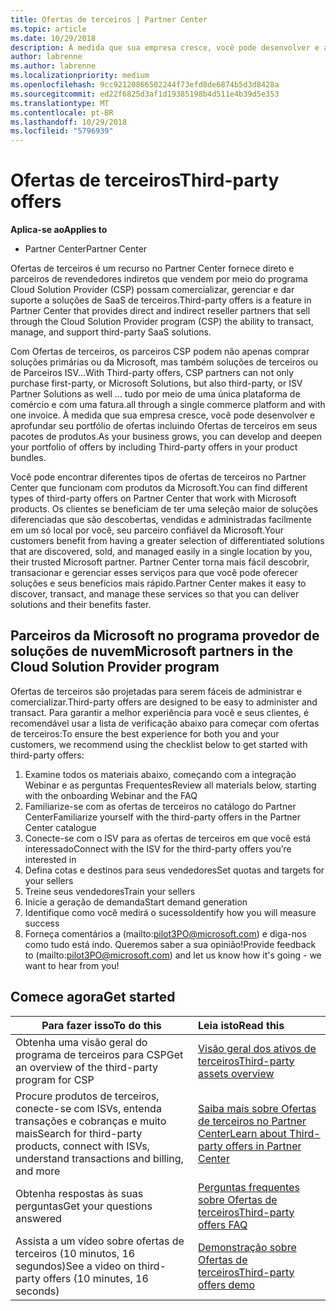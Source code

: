 ```yaml
---
title: Ofertas de terceiros | Partner Center
ms.topic: article
ms.date: 10/29/2018
description: À medida que sua empresa cresce, você pode desenvolver e aprofundar seu portfólio de ofertas incluindo ofertas de terceiros em seus pacotes de produtos.
author: labrenne
ms.author: labrenne
ms.localizationpriority: medium
ms.openlocfilehash: 9cc92120866502244f73efd8de6874b5d3d8428a
ms.sourcegitcommit: ed22f6825d3af1d19385198b4d511e4b39d5e353
ms.translationtype: MT
ms.contentlocale: pt-BR
ms.lasthandoff: 10/29/2018
ms.locfileid: "5796939"
---
```

# <a name="third-party-offers"></a><span data-ttu-id="3b745-103">Ofertas de terceiros</span><span class="sxs-lookup"><span data-stu-id="3b745-103">Third-party offers</span></span> 

**<span data-ttu-id="3b745-104">Aplica-se ao</span><span class="sxs-lookup"><span data-stu-id="3b745-104">Applies to</span></span>**

- <span data-ttu-id="3b745-105">Partner Center</span><span class="sxs-lookup"><span data-stu-id="3b745-105">Partner Center</span></span>

<span data-ttu-id="3b745-106">Ofertas de terceiros é um recurso no Partner Center fornece direto e parceiros de revendedores indiretos que vendem por meio do programa Cloud Solution Provider (CSP) possam comercializar, gerenciar e dar suporte a soluções de SaaS de terceiros.</span><span class="sxs-lookup"><span data-stu-id="3b745-106">Third-party offers is a feature in Partner Center that provides direct and indirect reseller partners that sell through the Cloud Solution Provider program (CSP) the ability to transact, manage, and support third-party SaaS solutions.</span></span>  

<span data-ttu-id="3b745-107">Com Ofertas de terceiros, os parceiros CSP podem não apenas comprar soluções primárias ou da Microsoft, mas também soluções de terceiros ou de Parceiros ISV...</span><span class="sxs-lookup"><span data-stu-id="3b745-107">With Third-party offers, CSP partners can not only purchase first-party, or Microsoft Solutions, but also third-party, or ISV Partner Solutions as well …</span></span> <span data-ttu-id="3b745-108">tudo por meio de uma única plataforma de comércio e com uma fatura.</span><span class="sxs-lookup"><span data-stu-id="3b745-108">all through a single commerce platform and with one invoice.</span></span>  <span data-ttu-id="3b745-109">À medida que sua empresa cresce, você pode desenvolver e aprofundar seu portfólio de ofertas incluindo Ofertas de terceiros em seus pacotes de produtos.</span><span class="sxs-lookup"><span data-stu-id="3b745-109">As your business grows, you can develop and deepen your portfolio of offers by including Third-party offers in your product bundles.</span></span> 

<span data-ttu-id="3b745-110">Você pode encontrar diferentes tipos de ofertas de terceiros no Partner Center que funcionam com produtos da Microsoft.</span><span class="sxs-lookup"><span data-stu-id="3b745-110">You can find different types of third-party offers on Partner Center that work with Microsoft products.</span></span> <span data-ttu-id="3b745-111">Os clientes se beneficiam de ter uma seleção maior de soluções diferenciadas que são descobertas, vendidas e administradas facilmente em um só local por você, seu parceiro confiável da Microsoft.</span><span class="sxs-lookup"><span data-stu-id="3b745-111">Your customers benefit from having a greater selection of differentiated solutions that are discovered, sold, and managed easily in a single location by you, their trusted Microsoft partner.</span></span> <span data-ttu-id="3b745-112">Partner Center torna mais fácil descobrir, transacionar e gerenciar esses serviços para que você pode oferecer soluções e seus benefícios mais rápido.</span><span class="sxs-lookup"><span data-stu-id="3b745-112">Partner Center makes it easy to discover, transact, and manage these services so that you can deliver solutions and their benefits faster.</span></span>

## <a name="microsoft-partners-in-the-cloud-solution-provider-program"></a><span data-ttu-id="3b745-113">Parceiros da Microsoft no programa provedor de soluções de nuvem</span><span class="sxs-lookup"><span data-stu-id="3b745-113">Microsoft partners in the Cloud Solution Provider program</span></span>

<span data-ttu-id="3b745-114">Ofertas de terceiros são projetadas para serem fáceis de administrar e comercializar.</span><span class="sxs-lookup"><span data-stu-id="3b745-114">Third-party offers are designed to be easy to administer and transact.</span></span> <span data-ttu-id="3b745-115">Para garantir a melhor experiência para você e seus clientes, é recomendável usar a lista de verificação abaixo para começar com ofertas de terceiros:</span><span class="sxs-lookup"><span data-stu-id="3b745-115">To ensure the best experience for both you and your customers, we recommend using the checklist below to get started with third-party offers:</span></span>

1. <span data-ttu-id="3b745-116">Examine todos os materiais abaixo, começando com a integração Webinar e as perguntas Frequentes</span><span class="sxs-lookup"><span data-stu-id="3b745-116">Review all materials below, starting with the onboarding Webinar and the FAQ</span></span>
2. <span data-ttu-id="3b745-117">Familiarize-se com as ofertas de terceiros no catálogo do Partner Center</span><span class="sxs-lookup"><span data-stu-id="3b745-117">Familiarize yourself with the third-party offers in the Partner Center catalogue</span></span>
3. <span data-ttu-id="3b745-118">Conecte-se com o ISV para as ofertas de terceiros em que você está interessado</span><span class="sxs-lookup"><span data-stu-id="3b745-118">Connect with the ISV for the third-party offers you’re interested in</span></span>
4. <span data-ttu-id="3b745-119">Defina cotas e destinos para seus vendedores</span><span class="sxs-lookup"><span data-stu-id="3b745-119">Set quotas and targets for your sellers</span></span>
5. <span data-ttu-id="3b745-120">Treine seus vendedores</span><span class="sxs-lookup"><span data-stu-id="3b745-120">Train your sellers</span></span>
6. <span data-ttu-id="3b745-121">Inicie a geração de demanda</span><span class="sxs-lookup"><span data-stu-id="3b745-121">Start demand generation</span></span>
7. <span data-ttu-id="3b745-122">Identifique como você medirá o sucesso</span><span class="sxs-lookup"><span data-stu-id="3b745-122">Identify how you will measure success</span></span>
8. <span data-ttu-id="3b745-123">Forneça comentários a (mailto:pilot3PO@microsoft.com) e diga-nos como tudo está indo. Queremos saber a sua opinião!</span><span class="sxs-lookup"><span data-stu-id="3b745-123">Provide feedback to (mailto:pilot3PO@microsoft.com) and let us know how it's going - we want to hear from you!</span></span>

## <a name="get-started"></a><span data-ttu-id="3b745-124">Comece agora</span><span class="sxs-lookup"><span data-stu-id="3b745-124">Get started</span></span> 

|**<span data-ttu-id="3b745-125">Para fazer isso</span><span class="sxs-lookup"><span data-stu-id="3b745-125">To do this</span></span>**   |**<span data-ttu-id="3b745-126">Leia isto</span><span class="sxs-lookup"><span data-stu-id="3b745-126">Read this</span></span>**   |
|------------------|:--------------------|
|<span data-ttu-id="3b745-127">Obtenha uma visão geral do programa de terceiros para CSP</span><span class="sxs-lookup"><span data-stu-id="3b745-127">Get an overview of the third-party program for CSP</span></span>  |[<span data-ttu-id="3b745-128">Visão geral dos ativos de terceiros</span><span class="sxs-lookup"><span data-stu-id="3b745-128">Third-party assets overview</span></span>]( http://assetsprod.microsoft.com/mpn/third-party-offers-overview.pptx)|
|<span data-ttu-id="3b745-129">Procure produtos de terceiros, conecte-se com ISVs, entenda transações e cobranças e muito mais</span><span class="sxs-lookup"><span data-stu-id="3b745-129">Search for third-party products, connect with ISVs, understand transactions and billing, and more</span></span>| [<span data-ttu-id="3b745-130">Saiba mais sobre Ofertas de terceiros no Partner Center</span><span class="sxs-lookup"><span data-stu-id="3b745-130">Learn about Third-party offers in Partner Center</span></span>](third-party-help.md) |
|<span data-ttu-id="3b745-131">Obtenha respostas às suas perguntas</span><span class="sxs-lookup"><span data-stu-id="3b745-131">Get your questions answered</span></span>| [<span data-ttu-id="3b745-132">Perguntas frequentes sobre Ofertas de terceiros</span><span class="sxs-lookup"><span data-stu-id="3b745-132">Third-party offers FAQ</span></span>](http://assetsprod.microsoft.com/mpn/third-party-offers-faq.docx) |
|<span data-ttu-id="3b745-133">Assista a um vídeo sobre ofertas de terceiros (10 minutos, 16 segundos)</span><span class="sxs-lookup"><span data-stu-id="3b745-133">See a video on third-party offers (10 minutes, 16 seconds)</span></span>   |[<span data-ttu-id="3b745-134">Demonstração sobre Ofertas de terceiros</span><span class="sxs-lookup"><span data-stu-id="3b745-134">Third-party offers demo</span></span>](http://assetsprod.microsoft.com/mpn/third-party-offers-demo.wma)|


